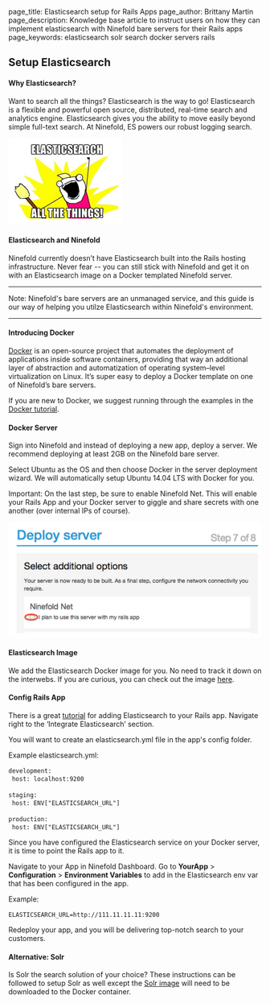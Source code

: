 page_title: Elasticsearch setup for Rails Apps
page_author: Brittany Martin
page_description: Knowledge base article to instruct users on how they can implement elasticsearch with Ninefold bare servers for their Rails apps 
page_keywords: elasticsearch solr search docker servers rails 

## Setup Elasticsearch 

#### Why Elasticsearch? 

Want to search all the things? Elasticsearch is the way to go! Elasticsearch is a flexible and powerful open source, distributed, real-time search and analytics engine. Elasticsearch gives you the ability to move easily beyond simple full-text search. At Ninefold, ES powers our robust logging search.  

![All the things](../../img/es.png)

#### Elasticsearch and Ninefold

Ninefold currently doesn’t have Elasticsearch built into the Rails hosting infrastructure. Never fear -- you can still stick with Ninefold and get it on with an Elasticsearch image on a Docker templated Ninefold server.

***
Note: Ninefold's bare servers are an unmanaged service, and this guide is our way of helping you utilze Elasticsearch within Ninefold's environment.
***

#### Introducing Docker

[Docker](https://docker.com/) is an open-source project that automates the deployment of applications inside software containers, providing that way an additional layer of abstraction and automatization of operating system–level virtualization on Linux. It’s super easy to deploy a Docker template on one of Ninefold’s bare servers.

If you are new to Docker, we suggest running through the examples in the [Docker tutorial](https://www.docker.com/tryit/).

#### Docker Server

Sign into Ninefold and instead of deploying a new app, deploy a server. We recommend deploying at least 2GB on the Ninefold bare server. 

Select Ubuntu as the OS and then choose Docker in the server deployment wizard. We will automatically setup Ubuntu 14.04 LTS with Docker for you. 

Important: On the last step, be sure to enable Ninefold Net. This will enable your Rails App and your Docker server to giggle and share secrets with one another (over internal IPs of course). 

![All the things](../../img/ninefoldnet.png) 

#### Elasticsearch Image

We add the Elasticsearch Docker image for you. No need to track it down on the interwebs. If you are curious, you can check out the image [here](https://registry.hub.docker.com/u/dockerfile/elasticsearch/).

#### Config Rails App 

There is a great [tutorial](http://www.sitepoint.com/full-text-search-rails-elasticsearch/) for adding Elasticsearch to your Rails app. Navigate right to the ‘Integrate Elasticsearch’ section. 

You will want to create an elasticsearch.yml file in the app's config folder. 

Example elasticsearch.yml: 

	development:
  	 host: localhost:9200

	staging:
  	 host: ENV["ELASTICSEARCH_URL"]
	
	production:
  	 host: ENV["ELASTICSEARCH_URL"]

Since you have configured the Elasticsearch service on your Docker server, it is time to point the Rails app to it. 

Navigate to your App in Ninefold Dashboard. Go to __YourApp__ > __Configuration__ > __Environment Variables__ to add in the Elasticsearch env var that has been configured in the app. 

Example:

	ELASTICSEARCH_URL=http://111.11.11.11:9200
	
Redeploy your app, and you will be delivering top-notch search to your customers. 

#### Alternative: Solr	

Is Solr the search solution of your choice? These instructions can be followed to setup Solr as well except the [Solr image](https://registry.hub.docker.com/u/makuk66/docker-solr/) will need to be downloaded to the Docker container. 